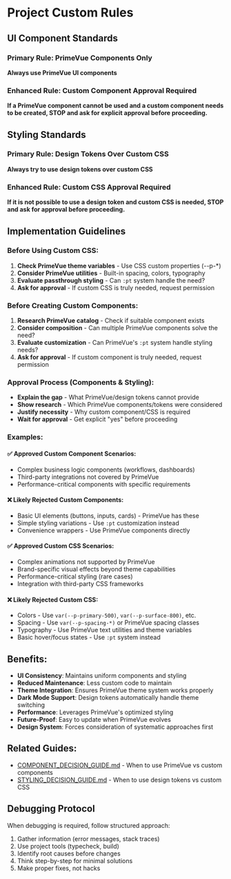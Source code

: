 # Project Custom Rules

## UI Component Standards

### Primary Rule: PrimeVue Components Only
**Always use PrimeVue UI components**

### Enhanced Rule: Custom Component Approval Required
**If a PrimeVue component cannot be used and a custom component needs to be created, STOP and ask for explicit approval before proceeding.**

## Styling Standards

### Primary Rule: Design Tokens Over Custom CSS
**Always try to use design tokens over custom CSS**

### Enhanced Rule: Custom CSS Approval Required
**If it is not possible to use a design token and custom CSS is needed, STOP and ask for approval before proceeding.**

## Implementation Guidelines

### Before Using Custom CSS:
1. **Check PrimeVue theme variables** - Use CSS custom properties (--p-*)
2. **Consider PrimeVue utilities** - Built-in spacing, colors, typography
3. **Evaluate passthrough styling** - Can `:pt` system handle the need?
4. **Ask for approval** - If custom CSS is truly needed, request permission

### Before Creating Custom Components:
1. **Research PrimeVue catalog** - Check if suitable component exists
2. **Consider composition** - Can multiple PrimeVue components solve the need?
3. **Evaluate customization** - Can PrimeVue's `:pt` system handle styling needs?
4. **Ask for approval** - If custom component is truly needed, request permission

### Approval Process (Components & Styling):
- **Explain the gap** - What PrimeVue/design tokens cannot provide
- **Show research** - Which PrimeVue components/tokens were considered
- **Justify necessity** - Why custom component/CSS is required
- **Wait for approval** - Get explicit "yes" before proceeding

### Examples:

#### ✅ Approved Custom Component Scenarios:
- Complex business logic components (workflows, dashboards)
- Third-party integrations not covered by PrimeVue
- Performance-critical components with specific requirements

#### ❌ Likely Rejected Custom Components:
- Basic UI elements (buttons, inputs, cards) - PrimeVue has these
- Simple styling variations - Use `:pt` customization instead
- Convenience wrappers - Use PrimeVue components directly

#### ✅ Approved Custom CSS Scenarios:
- Complex animations not supported by PrimeVue
- Brand-specific visual effects beyond theme capabilities
- Performance-critical styling (rare cases)
- Integration with third-party CSS frameworks

#### ❌ Likely Rejected Custom CSS:
- Colors - Use `var(--p-primary-500)`, `var(--p-surface-800)`, etc.
- Spacing - Use `var(--p-spacing-*)` or PrimeVue spacing classes
- Typography - Use PrimeVue text utilities and theme variables
- Basic hover/focus states - Use `:pt` system instead

## Benefits:
- **UI Consistency**: Maintains uniform components and styling
- **Reduced Maintenance**: Less custom code to maintain
- **Theme Integration**: Ensures PrimeVue theme system works properly
- **Dark Mode Support**: Design tokens automatically handle theme switching
- **Performance**: Leverages PrimeVue's optimized styling
- **Future-Proof**: Easy to update when PrimeVue evolves
- **Design System**: Forces consideration of systematic approaches first

## Related Guides:
- [COMPONENT_DECISION_GUIDE.md](./COMPONENT_DECISION_GUIDE.md) - When to use PrimeVue vs custom components
- [STYLING_DECISION_GUIDE.md](./STYLING_DECISION_GUIDE.md) - When to use design tokens vs custom CSS

## Debugging Protocol
When debugging is required, follow structured approach:
1. Gather information (error messages, stack traces)
2. Use project tools (typecheck, build)
3. Identify root causes before changes
4. Think step-by-step for minimal solutions
5. Make proper fixes, not hacks
